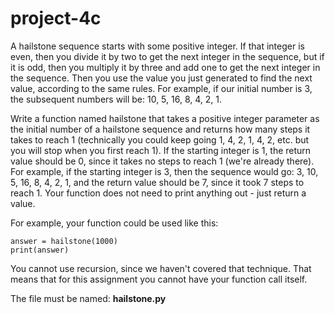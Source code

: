 # project-4c

A hailstone sequence starts with some positive integer. If that integer is even, then you divide it by two to get the next integer in the sequence, but if it is odd, then you multiply it by three and add one to get the next integer in the sequence. Then you use the value you just generated to find the next value, according to the same rules.  For example, if our initial number is 3, the subsequent numbers will be: 10, 5, 16, 8, 4, 2, 1.

Write a function named hailstone that takes a positive integer parameter as the initial number of a hailstone sequence and returns how many steps it takes to reach 1 (technically you could keep going 1, 4, 2, 1, 4, 2, etc. but you will stop when you first reach 1). If the starting integer is 1, the return value should be 0, since it takes no steps to reach 1 (we're already there). For example, if the starting integer is 3, then the sequence would go: 3, 10, 5, 16, 8, 4, 2, 1, and the return value should be 7, since it took 7 steps to reach 1.  Your function does not need to print anything out - just return a value.

For example, your function could be used like this:
```
answer = hailstone(1000)
print(answer)
```

You cannot use recursion, since we haven't covered that technique.  That means that for this assignment you cannot have your function call itself.

The file must be named: **hailstone.py**
